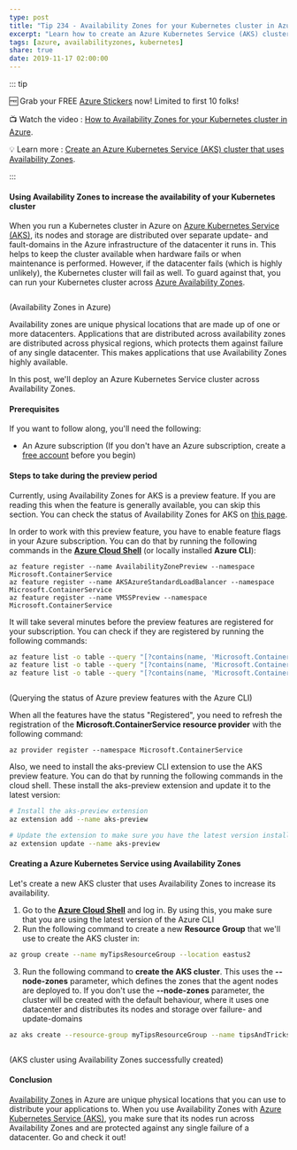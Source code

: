 ```yaml
---
type: post
title: "Tip 234 - Availability Zones for your Kubernetes cluster in Azure"
excerpt: "Learn how to create an Azure Kubernetes Service (AKS) cluster that uses Availability Zones"
tags: [azure, availabilityzones, kubernetes]
share: true
date: 2019-11-17 02:00:00
---
```


::: tip 

:free: Grab your FREE [Azure Stickers](https://get.printfection.com/mbcrump/3960040838) now! Limited to first 10 folks!

:tv: Watch the video : [How to Availability Zones for your Kubernetes cluster in Azure](https://www.youtube.com/watch?v=M5y92imCkh0&list=PLLasX02E8BPCNCK8Thcxu-Y-XcBUbhFWC&index=4?WT.mc_id=youtube-azuredevtips-micrum).

:bulb: Learn more : [Create an Azure Kubernetes Service (AKS) cluster that uses Availability Zones](https://docs.microsoft.com/azure/aks/availability-zones?WT.mc_id=docs-azuredevtips-micrum). 

:::

#### Using Availability Zones to increase the availability of your Kubernetes cluster

When you run a Kubernetes cluster in Azure on [Azure Kubernetes Service (AKS)](https://azure.microsoft.com/services/kubernetes-service/?WT.mc_id=azure-azuredevtips-micrum), its nodes and storage are distributed over separate update- and fault-domains in the Azure infrastructure of the datacenter it runs in. This helps to keep the cluster available when hardware fails or when maintenance is performed.
However, if the datacenter fails (which is highly unlikely), the Kubernetes cluster will fail as well. To guard against that, you can run your Kubernetes cluster across [Azure Availability Zones](https://docs.microsoft.com/azure/availability-zones/az-overview?WT.mc_id=docs-azuredevtips-micrum). 

<img :src="$withBase('/files/34availabilityzonespng.png')">

(Availability Zones in Azure)

Availability zones are unique physical locations that are made up of one or more datacenters. Applications that are distributed across availability zones are distributed across physical regions, which protects them against failure of any single datacenter. This makes applications that use Availability Zones highly available. 

In this post, we'll deploy an Azure Kubernetes Service cluster across Availability Zones.


#### Prerequisites

If you want to follow along, you'll need the following:
* An Azure subscription (If you don't have an Azure subscription, create a [free account](https://azure.microsoft.com/free/?WT.mc_id=azure-azuredevtips-micrum) before you begin)

#### Steps to take during the preview period

Currently, using Availability Zones for AKS is a preview feature. If you are reading this when the feature is generally available, you can skip this section. You can check the status of Availability Zones for AKS on [this page](https://docs.microsoft.com/azure/aks/availability-zones?WT.mc_id=docs-azuredevtips-micrum).

In order to work with this preview feature, you have to enable feature flags in your Azure subscription.
You can do that by running the following commands in the [**Azure Cloud Shell**](https://shell.azure.com/?WT.mc_id=azure-azuredevtips-micrum) (or locally installed **Azure CLI**):

```
az feature register --name AvailabilityZonePreview --namespace Microsoft.ContainerService
az feature register --name AKSAzureStandardLoadBalancer --namespace Microsoft.ContainerService
az feature register --name VMSSPreview --namespace Microsoft.ContainerService
```

It will take several minutes before the preview features are registered for your subscription. You can check if they are registered by running the following commands:

```bash
az feature list -o table --query "[?contains(name, 'Microsoft.ContainerService/AvailabilityZonePreview')].{Name:name,State:properties.state}"
az feature list -o table --query "[?contains(name, 'Microsoft.ContainerService/AKSAzureStandardLoadBalancer')].{Name:name,State:properties.state}"
az feature list -o table --query "[?contains(name, 'Microsoft.ContainerService/VMSSPreview')].{Name:name,State:properties.state}"
```

<img :src="$withBase('/files/34feauteflags.png')">

(Querying the status of Azure preview features with the Azure CLI)

When all the features have the status "Registered", you need to refresh the registration of the **Microsoft.ContainerService resource provider** with the following command:

```text
az provider register --namespace Microsoft.ContainerService
```

Also, we need to install the aks-preview CLI extension to use the AKS preview feature. You can do that by running the following commands in the cloud shell. These install the aks-preview extension and update it to the latest version:

```bash
# Install the aks-preview extension
az extension add --name aks-preview

# Update the extension to make sure you have the latest version installed
az extension update --name aks-preview
```

#### Creating a Azure Kubernetes Service using Availability Zones

Let's create a new AKS cluster that uses Availability Zones to increase its availability. 
1. Go to the [**Azure Cloud Shell**](https://shell.azure.com/?WT.mc_id=azure-azuredevtips-micrum) and log in. By using this, you make sure that you are using the latest version of the Azure CLI
2. Run the following command to create a new **Resource Group** that we'll use to create the AKS cluster in:

```bash
az group create --name myTipsResourceGroup --location eastus2
```

3. Run the following command to **create the AKS cluster**. This uses the **--node-zones** parameter, which defines the zones that the agent nodes are deployed to. If you don't use the **--node-zones** parameter, the cluster will be created with the default behaviour, where it uses one datacenter and distributes its nodes and storage over failure- and update-domains

```bash
az aks create --resource-group myTipsResourceGroup --name tipsAndTricksAKSCluster --generate-ssh-keys --enable-vmss --load-balancer-sku standard --node-count 3 --node-zones 1 2 3
```
<img :src="$withBase('/files/34akscreatedsuccess.png')">

(AKS cluster using Availability Zones successfully created)

#### Conclusion

[Availability Zones](https://docs.microsoft.com/azure/availability-zones/az-overview?WT.mc_id=docs-azuredevtips-micrum) in Azure are unique physical locations that you can use to distribute your applications to. When you use Availability Zones with [Azure Kubernetes Service (AKS)](https://azure.microsoft.com/services/kubernetes-service/?WT.mc_id=azure-azuredevtips-micrum), you make sure that its nodes run across Availability Zones and are protected against any single failure of a datacenter. Go and check it out! 
